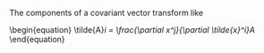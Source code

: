 The components of a covariant vector transform like

\begin{equation}
\tilde{A}_i = \frac{\partial x^j}{\partial \tilde{x}^i}A_
\end{equation}
